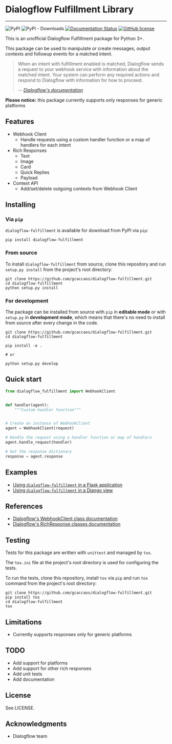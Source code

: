 # Dialogflow Fulfillment Library

---

![PyPI](https://img.shields.io/pypi/v/dialogflow-fulfillment)
![PyPI - Downloads](https://img.shields.io/pypi/dm/dialogflow-fulfillment?label=pypi%20downloads)
[![Documentation Status](https://readthedocs.org/projects/dialogflow-fulfillment/badge/?version=latest)](https://dialogflow-fulfillment.readthedocs.io/en/latest/?badge=latest)
[![GitHub license](https://img.shields.io/github/license/gcaccaos/dialogflow-fulfillment)](https://github.com/gcaccaos/dialogflow-fulfillment/blob/master/LICENSE)

This is an unofficial Dialogflow Fulfillment package for Python 3+.

This package can be used to manipulate or create messages, output contexts and followup events for a matched intent.

> When an intent with fulfillment enabled is matched, Dialogflow sends a request to your webhook service with information about the matched intent. Your system can perform any required actions and respond to Dialogflow with information for how to proceed.
>
> -- [*Dialogflow's documentation*](https://cloud.google.com/dialogflow/docs/fulfillment-overview)

**Please notice:** this package currently supports only responses for generic platforms

## Features

* Webhook Client
  * Handle requests using a custom handler function or a map of handlers for each intent
* Rich Responses
  * Text
  * Image
  * Card
  * Quick Replies
  * Payload
* Context API
  * Add/set/delete outgoing contexts from Webhook Client

## Installing

### Via `pip`

`dialogflow-fulfillment` is available for download from PyPI via `pip`:

```shell
pip install dialogflow-fulfillment
```

### From source

To install `dialogflow-fulfillment` from source, clone this repository and run `setup.py install` from the project's root directory:

```shell
git clone https://github.com/gcaccaos/dialogflow-fulfillment.git
cd dialogflow-fulfillment
python setup.py install
```

### For development

The package can be installed from source with `pip` in __editable mode__ or with `setup.py` in __development mode__, which means that there's no need to install from source after every change in the code.

```shell
git clone https://github.com/gcaccaos/dialogflow-fulfillment.git
cd dialogflow-fulfillment

pip install -e .

# or

python setup.py develop
```

## Quick start

```python
from dialogflow_fulfillment import WebhookClient


def handler(agent):
    """Custom handler function"""


# Create an instance of WebhookClient
agent = WebhookClient(request)

# Handle the request using a handler function or map of handlers
agent.handle_request(handler)

# Get the response dictionary
response = agent.response
```

## Examples

* [Using `dialogflow-fulfillment` in a Flask application](https://github.com/gcaccaos/dialogflow-fulfillment/blob/master/samples/flask/app.py)
* [Using `dialogflow-fulfillment` in a Django view](https://github.com/gcaccaos/dialogflow-fulfillment/blob/master/samples/django/views.py)

## References

* [Dialogflow's WebhookClient class documentation](https://dialogflow.com/docs/reference/fulfillment-library/webhook-client)
* [Dialogflow's RichResponse classes documentation](https://dialogflow.com/docs/reference/fulfillment-library/rich-responses)

## Testing

Tests for this package are written with `unittest` and managed by `tox`.

The `tox.ini` file at the project's root directory is used for configuring the tests.

To run the tests, clone this repository, install `tox` via `pip` and run `tox` command from the project's root directory:

```shell
git clone https://github.com/gcaccaos/dialogflow-fulfillment.git
pip install tox
cd dialogflow-fulfillment
tox
```

## Limitations

* Currently supports responses only for generic platforms

## TODO

* Add support for platforms
* Add support for other rich responses
* Add unit tests
* Add documentation

## License

See LICENSE.

## Acknowledgments

* Dialogflow team
